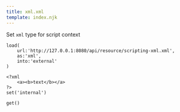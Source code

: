 ```yaml
---
title: xml.xml
template: index.njk
---
```


Set `xml` type for script context

```dps
load(
    url:'http://127.0.0.1:8080/api/resource/scripting-xml.xml',
    as:'xml',
    into:'external'
)

<?xml
    <a><b>text</b></a>
?>
set('internal')

get()
```
